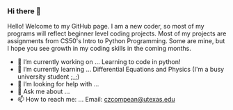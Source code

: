 ### Hi there 👋

Hello! Welcome to my GitHub page. I am a new coder, so most of my programs will reflect beginner level coding projects.
Most of my projects are assignments from CS50's Intro to Python Programming. Some are mine, but I hope you see growth in my coding skills in the 
coming months.

- 🔭 I’m currently working on ... Learning to code in python!
- 🌱 I’m currently learning ... Differential Equations and Physics (I'm a busy university student ;_;)
- 🤔 I’m looking for help with ... 
- 💬 Ask me about ...
- 📫 How to reach me: ... Email: czcompean@utexas.edu
